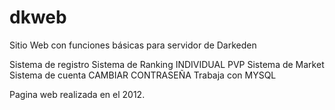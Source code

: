 # dkweb
Sitio Web con funciones básicas para servidor de Darkeden 

Sistema de registro
Sistema de Ranking 
  INDIVIDUAL
  PVP
Sistema de Market
Sistema de cuenta
  CAMBIAR CONTRASEÑA
Trabaja con MYSQL 

Pagina web realizada en el 2012.
